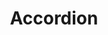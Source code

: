 ---
layout: redirect.njk
hideInSitemap: true
tags: 
    - lyne_components_fr
key: accordion-folder-lyne_fr
title: Accordion
parent: lyne_components_fr
keywords: accordion, expansion-panel, expansion, panel
order: 10
redirect: /fr/design-system/lyne/components/accordion/accordion/
folder: true
---